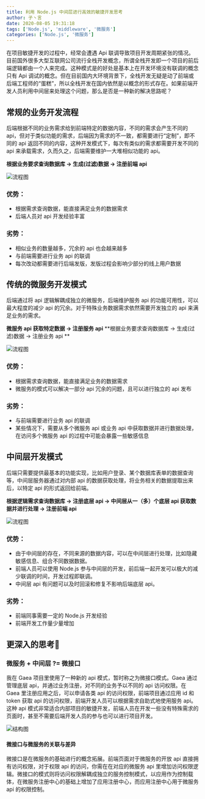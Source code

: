 ```yaml
---
title: 利用 Node.js 中间层进行高效的敏捷开发思考
author: 子丶言
date: 2020-08-05 19:31:18
tags: ['Node.js', 'middleware', '微服务']
categories: ['Node.js', '微服务']
---
```


在项目敏捷开发的过程中，经常会遭遇 Api 联调导致项目开发周期紧张的情况。目前国外很多大型互联网公司流行全栈开发概念，所谓全栈开发即一个项目的前后端逻辑都由一个人来完成。这种模式是的好处是基本上在开发环境没有联调的概念只有 Api 调试的概念。但在目前国内大环境背景下，全栈开发无疑是动了前端或后端工程师的“蛋糕”，所以全栈开发在国内依然是以概念的形式存在。如果前端开发人员利用中间层来处理这个问题，那么是否是一种新的解决思路呢？
<!-- more -->

## 常规的业务开发流程

后端根据不同的业务需求给到前端特定的数据内容，不同的需求会产生不同的 api，但对于类似功能的需求，后端因为需求的不一致，都需要进行“定制”，即不同的 api 返回不同的内容，这种开发模式下，每次有类似的需求都需要开发不同的 api 来承载需求，久而久之，后端需要维护一大堆相似功能的 api。

**根据业务要求查询数据库 -> 生成(过滤)数据 -> 注册前端 api**

![流程图](https://gaeacdn.jiliguala.com/devjlgl/tmp/2a25d0225d418b2ec769f1d813cf8684.png)

### 优势：

- 根据需求查询数据，能直接满足业务的数据需求
- 后端人员对 api 开发经验丰富

### 劣势：

- 相似业务的数量越多，冗余的 api 也会越来越多
- 与前端需要进行业务 api 的联调
- 每次改动都需要进行后端发版，发版过程会影响少部分的线上用户数据


## 传统的微服务开发模式

后端通过将 api 逻辑解耦成独立的微服务，后端维护服务 api 的功能可用性，可以最大程度的减少 api 的冗余。对于特殊业务数据需求依然需要开发独立的 api 来满足业务的需求。

**微服务 api 获取特定数据 -> 注册服务 api**
**根据业务要求查询数据库 -> 生成(过滤)数据 -> 注册业务 api **

![流程图](https://gaeacdn.jiliguala.com/devjlgl/tmp/d4a948c1ba8e6e74cf306f96acbe90a7.png)

### 优势：

- 根据需求查询数据，能直接满足业务的数据需求
- 微服务的模式可以解决一部分 api 冗余的问题，且可以进行独立的 api 发布

### 劣势：

- 与前端需要进行业务 api 的联调
- 某些情况下，需要从多个微服务 api 或业务 api 中获取数据并进行数据处理，在访问多个微服务 api 的过程中可能会暴露一些敏感信息


## 中间层开发模式

后端只需要提供最基本的功能实现，比如用户登录、某个数据库表单的数据查询等，中间层服务器通过对内部 api 的数据获取处理，将业务相关的数据提取出来后，以特定 api 的形式返回给前端。

**根据逻辑需求查询数据库 -> 注册底层 api -> 中间层从一（多）个底层 api 获取数据并进行处理 -> 注册前端 api**

![流程图](https://gaeacdn.jiliguala.com/devjlgl/tmp/8920486ef229a92f26c65a0b48cb293f.png)

### 优势：

- 由于中间层的存在，不同来源的数据内容，可以在中间层进行处理，比如隐藏敏感信息、组合不同数据数据。
- 前端人员可以使用 Node.js 参与中间层的开发，前后端一起开发可以极大的减少联调的时间，开发过程即联调。
- 中间层 api 有问题可以及时回滚和修复不影响后端底层 api。

### 劣势：

- 前端同事需要一定的 Node.js 开发经验
- 前端开发工作量少量增加


## 更深入的思考🤔

### 微服务 + 中间层 ?= 微接口

我在 Gaea 项目里使用了一种新的 api 模式，暂时称之为微接口模式。Gaea 通过管理底层 api，并通过业务注册，对不同的业务予以不同的 api 访问权限。在 Gaea 里注册应用之后，可以申请各类 api 的访问权限，前端项目通过应用 id 和 token 获取 api 的访问权限，前端开发人员可以根据需求自助式地使用服务 api。 
这种 api 模式非常适合内部项目的敏捷开发，前端人员在开发一些没有特殊需求的页面时，甚至不需要后端开发人员的参与也可以进行项目开发。

![结构图](https://gaeacdn.jiliguala.com/devjlgl/tmp/3029e4214175310e9790c596b47ef62e.png)

#### 微接口与微服务的关联与差异

微接口是在微服务的基础进行的概念拓展。前端页面对于微服务的开放 api 直接拥有访问权限，对于权限 api 的访问，你需在在对应的微服务 api 里增加访问权限逻辑。微接口的模式则将访问权限解耦成独立的服务控制模式，以应用作为控制载体，在微服务注册中心的基础上增加了应用注册中心，而应用注册中心用于微服务 api 的权限控制。
